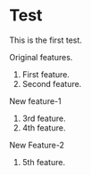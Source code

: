 # Test
This is the first test.

Original features.
  1. First feature.
  2. Second feature.
  
New feature-1
  1. 3rd feature.
  2. 4th feature.
  
New Feature-2
  1. 5th feature.
